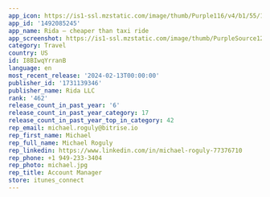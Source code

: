 ```yaml
---
app_icon: https://is1-ssl.mzstatic.com/image/thumb/Purple116/v4/b1/55/19/b15519f6-5bef-da15-df6b-8826cc19309d/AppIcon-0-0-1x_U007emarketing-0-5-0-0-85-220.png/1024x1024bb.png
app_id: '1492085245'
app_name: Rida — cheaper than taxi ride
app_screenshot: https://is1-ssl.mzstatic.com/image/thumb/PurpleSource126/v4/1f/a0/c3/1fa0c384-3d34-6037-c60c-cc248513ba41/4b487ebd-d3bb-48bb-9cf2-b732e431816d_01.jpg/1242x2688bb.png
category: Travel
country: US
id: I8BIwqYrranB
language: en
most_recent_release: '2024-02-13T00:00:00'
publisher_id: '1731139346'
publisher_name: Rida LLC
rank: '462'
release_count_in_past_year: '6'
release_count_in_past_year_category: 17
release_count_in_past_year_top_in_category: 42
rep_email: michael.roguly@bitrise.io
rep_first_name: Michael
rep_full_name: Michael Roguly
rep_linkedin: https://www.linkedin.com/in/michael-roguly-77376710
rep_phone: +1 949-233-3404
rep_photo: michael.jpg
rep_title: Account Manager
store: itunes_connect
---
```

